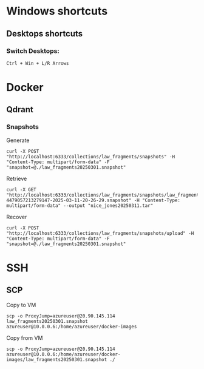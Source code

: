 # Windows shortcuts
## Desktops shortcuts
### Switch Desktops:
`Ctrl + Win + L/R Arrows`
# Docker
## Qdrant
### Snapshots
Generate
```
curl -X POST "http://localhost:6333/collections/law_fragments/snapshots" -H "Content-Type: multipart/form-data" -F "snapshot=@./law_fragments20250301.snapshot"
```
Retrieve
```
curl -X GET "http://localhost:6333/collections/law_fragments/snapshots/law_fragments-4479057213279147-2025-03-11-20-26-29.snapshot" -H "Content-Type: multipart/form-data" --output "nice_jones20250311.tar"
```
Recover
```
curl -X POST "http://localhost:6333/collections/law_fragments/snapshots/upload" -H "Content-Type: multipart/form-data" -F "snapshot=@./law_fragments20250301.snapshot"
```
# SSH
## SCP
Copy to VM
```
scp -o ProxyJump=azureuser@20.90.145.114 law_fragments20250301.snapshot azureuser@10.0.0.6:/home/azureuser/docker-images
```
Copy from VM
```
scp -o ProxyJump=azureuser@20.90.145.114 azureuser@10.0.0.6:/home/azureuser/docker-images/law_fragments20250301.snapshot ./
```